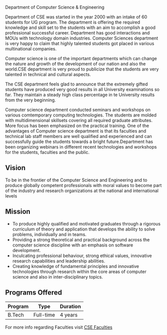 Department of Computer Science & Engineering 

Department of CSE was started in the year 2000 with an intake of 60 students for UG program. The department is offering the required knowledge and skill set to the students with an aim to accomplish a good professional successful career. Department has good interactions and MOUs with technology domain industries. Computer Sciences department is very happy to claim that highly talented students got placed in various multinational companies.

Computer science is one of the important departments which can change the nature and growth of the development of our nation and also the world.CSE department is very proud to publicize that the students are very talented in technical and cultural aspects.

The CSE department feels glad to announce that the extremely gifted students have   produced very good results in all University examinations so far. They maintain a steady high class percentage in te University results from the very beginning.

Computer science department conducted seminars and workshops on various comtemporary computing technologies. The students are molded with multidimensional skillsets covering all required graduate attributes. More focus has been emphasized on the practical training. One of the advantages of Computer science department is that its faculties and technical lab staff members are well qualified and experienced and can successfully guide the students towards a bright future.Department has been organizing webinars in different recent technologies and workshops for the students, faculties and the public.


## Vision

To be in the frontier of the Computer Science and Engineering and to produce globally competent professionals with moral values to become part of the industry and research organizations at the national and international levels

## Mission

* To produce highly qualified and motivated graduates through a rigorous curriculum of theory and application that develops the ability to solve problems, individually and in teams. 
* Providing a strong theoretical and practical background across the computer science discipline with an emphasis on software development. 
* Inculcating professional behaviour, strong ethical values, innovative research capabilities and leadership abilities. 
* Creating knowledge of fundamental principles and innovative technologies through research within the core areas of computer science and also in inter-disciplinary topics. 

## Programs Offered

| Program | Type | Duration |
|--|--|--|
| B.Tech| Full-time | 4 years |

For more info regarding Faculties visit [CSE Faculties](/faculties/cse)